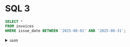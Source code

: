 # SQL 3

```sql
SELECT *
FROM invoices
WHERE issue_date BETWEEN '2025-08-01' AND '2025-08-31';
```

<details>
<summary>เฉลย</summary>

# เฉลย

ปัญหา: ถ้า issue_date เป็น datetime ข้อมูลวันที่ 31 หลังเวลา 00:00 จะไม่ถูกเลือก
วิธีแก้:

WHERE issue_date >= '2025-08-01'
  AND issue_date < '2025-09-01';


</details>